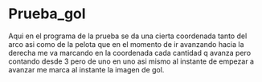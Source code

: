 # Prueba_gol
Aqui en el programa de la prueba se da una cierta coordenada tanto del arco asi como de la pelota que en el 
momento de ir avanzando hacia la derecha me va marcando en la coordenada cada cantidad q avanza pero contando 
desde 3 pero de uno en uno asi mismo al instante de empezar a avanzar me marca al instante la imagen de gol.
